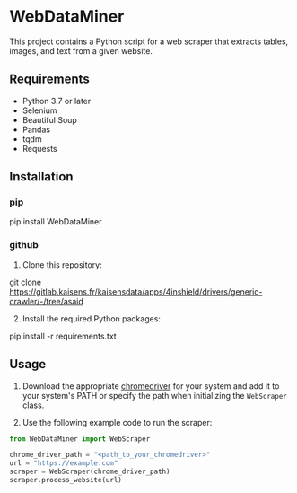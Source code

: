 # WebDataMiner

This project contains a Python script for a web scraper that extracts tables, images, and text from a given website.

## Requirements

- Python 3.7 or later
- Selenium
- Beautiful Soup
- Pandas
- tqdm
- Requests

## Installation
### pip 

pip install WebDataMiner

### github
1. Clone this repository:

git clone https://gitlab.kaisens.fr/kaisensdata/apps/4inshield/drivers/generic-crawler/-/tree/asaid

2. Install the required Python packages:

pip install -r requirements.txt


## Usage

1. Download the appropriate [chromedriver](https://sites.google.com/a/chromium.org/chromedriver/downloads) for your system and add it to your system's PATH or specify the path when initializing the `WebScraper` class.

2. Use the following example code to run the scraper:

```python
from WebDataMiner import WebScraper

chrome_driver_path = "<path_to_your_chromedriver>"
url = "https://example.com"
scraper = WebScraper(chrome_driver_path)
scraper.process_website(url)
